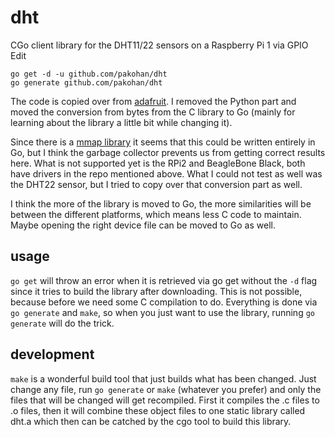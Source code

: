 # dht

CGo client library for the DHT11/22 sensors on a Raspberry Pi 1 via GPIO Edit

```
go get -d -u github.com/pakohan/dht
go generate github.com/pakohan/dht
```

The code is copied over from [adafruit](https://github.com/adafruit/Adafruit_Python_DHT).
I removed the Python part and moved the conversion from bytes from the C library to Go
(mainly for learning about the library a little bit while changing it).

Since there is a [mmap library](golang.org/x/exp/mmap) it seems that this could
be written entirely in Go, but I think the garbage collector prevents us from getting
correct results here.
What is not supported yet is the RPi2 and BeagleBone Black, both have drivers in the
repo mentioned above. What I could not test as well was the DHT22 sensor, but I tried
to copy over that conversion part as well.

I think the more of the library is moved to Go, the more similarities will be between
the different platforms, which means less C code to maintain. Maybe opening the right
device file can be moved to Go as well.

## usage

`go get` will throw an error when it is retrieved via go get without the `-d` flag since it
tries to build the library after downloading. This is not possible, because before we need
some C compilation to do. Everything is done via `go generate` and `make`, so when you just
want to use the library, running `go generate` will do the trick.

## development

`make` is a wonderful build tool that just builds what has been changed. Just change any file,
run `go generate` or `make` (whatever you prefer) and only the files that will be changed
will get recompiled. First it compiles the .c files to .o files, then it will combine
these object files to one static library called dht.a which then can be catched by the cgo
tool to build this library.

